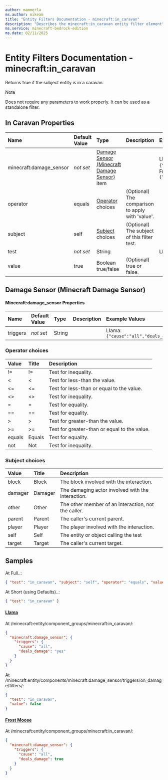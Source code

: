 ```yaml
---
author: mammerla
ms.author: mikeam
title: "Entity Filters Documentation - minecraft:in_caravan"
description: "Describes the minecraft:in_caravan entity filter element"
ms.service: minecraft-bedrock-edition
ms.date: 02/11/2025 
---
```


# Entity Filters Documentation - minecraft:in_caravan

Returns true if the subject entity is in a caravan.

> [!Note]
> Does not require any parameters to work properly. It can be used as a standalone filter.


## In Caravan Properties

|Name       |Default Value |Type |Description |Example Values |
|:----------|:-------------|:----|:-----------|:------------- |
| minecraft:damage_sensor | *not set* | [Damage Sensor (Minecraft Damage Sensor)](#damage-sensor-minecraft-damage-sensor) item |  | Llama: `{"triggers":{"cause":"all","deals_damage":"yes"}}`, Frost Moose: `{"triggers":{"cause":"all","deals_damage":true}}` | 
| operator | equals | [Operator](#operator-choices) choices | (Optional) The comparison to apply with 'value'. |  | 
| subject | self | [Subject](#subject-choices) choices | (Optional) The subject of this filter test. |  | 
| test | *not set* | String |  | Llama: `"in_caravan"` | 
| value | true | Boolean true/false | (Optional) true or false. |  | 

## Damage Sensor (Minecraft Damage Sensor)

#### Minecraft:damage_sensor Properties

|Name       |Default Value |Type |Description |Example Values |
|:----------|:-------------|:----|:-----------|:------------- |
| triggers | *not set* | String |  | Llama: `{"cause":"all","deals_damage":"yes"}` | 

### Operator choices

|Value       |Title |Description |
|:-----------|:-----|:-----------|
| != | != | Test for inequality.|
| < | < | Test for less-than the value.|
| <= | <= | Test for less-than or equal to the value.|
| <> | <> | Test for inequality.|
| = | = | Test for equality.|
| == | == | Test for equality.|
| > | > | Test for greater-than the value.|
| >= | >= | Test for greater-than or equal to the value.|
| equals | Equals | Test for equality.|
| not | Not | Test for inequality.|

### Subject choices

|Value       |Title |Description |
|:-----------|:-----|:-----------|
| block | Block | The block involved with the interaction.|
| damager | Damager | The damaging actor involved with the interaction.|
| other | Other | The other member of an interaction, not the caller.|
| parent | Parent | The caller's current parent.|
| player | Player | The player involved with the interaction.|
| self | Self | The entity or object calling the test|
| target | Target | The caller's current target.|

## Samples

At Full..: 

```json
{ "test": "in_caravan", "subject": "self", "operator": "equals", "value": "true" }
```

At Short (using Defaults)..: 

```json
{ "test": "in_caravan" }
```

#### [Llama](https://github.com/Mojang/bedrock-samples/tree/preview/behavior_pack/entities/llama.json)

At /minecraft:entity/component_groups/minecraft:in_caravan/: 

```json
{
  "minecraft:damage_sensor": {
    "triggers": {
      "cause": "all",
      "deals_damage": "yes"
    }
  }
}
```

At /minecraft:entity/components/minecraft:damage_sensor/triggers/on_damage/filters/: 

```json
{
  "test": "in_caravan",
  "value": false
}
```

#### [Frost Moose](https://github.com/microsoft/minecraft-samples/tree/main/addon_starter/2_entities/behavior_packs/aop_mobs/entities/frost_moose.behavior.json)

At /minecraft:entity/component_groups/minecraft:in_caravan/: 

```json
{
  "minecraft:damage_sensor": {
    "triggers": {
      "cause": "all",
      "deals_damage": true
    }
  }
}
```
